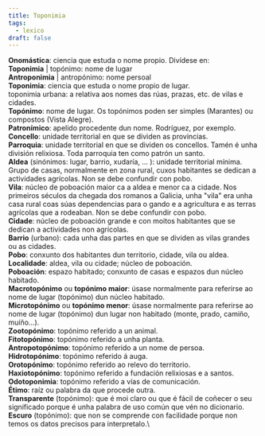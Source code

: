 ```yaml
---
title: Toponimia
tags:
  - lexico
draft: false
---
```

**Onomástica**: ciencia que estuda o nome propio. Divídese en:\
**Toponimia** | topónimo: nome de lugar\
**Antroponimia** | antropónimo: nome persoal\
**Toponimia**: ciencia que estuda o nome propio de lugar.\
toponimia urbana: a relativa aos nomes das rúas, prazas, etc. de vilas e cidades.\
**Topónimo**: nome de lugar. Os topónimos poden ser simples (Marantes) ou compostos (Vista Alegre).\
**Patronímico**: apelido procedente dun nome. Rodríguez, por exemplo.\
**Concello**: unidade territorial en que se dividen as provincias.\
**Parroquia**: unidade territorial en que se dividen os concellos. Tamén é unha división relixiosa. Toda parroquia ten como patrón un santo.\
**Aldea** (sinónimos: lugar, barrio, xudaría, … ): unidade territorial mínima. Grupo de casas, normalmente en zona rural, cuxos habitantes se dedican a actividades agrícolas. Non se debe confundir con pobo.\
**Vila**: núcleo de poboación maior ca a aldea e menor ca a cidade. Nos primeiros séculos da chegada dos romanos a Galicia, unha "vila" era unha casa rural coas súas dependencias para o gando e a agricultura e as terras agrícolas que a rodeaban. Non se debe confundir con pobo.\
**Cidade**: núcleo de poboación grande e con moitos habitantes que se dedican a actividades non agrícolas.\
**Barrio** (urbano): cada unha das partes en que se dividen as vilas grandes ou as cidades.\
**Pobo**: conxunto dos habitantes dun territorio, cidade, vila ou aldea.\
**Localidade**: aldea, vila ou cidade; núcleo de poboación.\
**Poboación**: espazo habitado; conxunto de casas e espazos dun núcleo habitado.\
**Macrotopónimo** ou **topónimo maior**: úsase normalmente para referirse ao nome de lugar (topónimo) dun núcleo habitado.\
**Microtopónimo** ou **topónimo menor**: úsase normalmente para referirse ao nome de lugar (topónimo) dun lugar non habitado (monte, prado, camiño, muíño...).\
**Zootopónimo**: topónimo referido a un animal.\
**Fitotopónimo**: topónimo referido a unha planta.\
**Antropotopónimo**: topónimo referido a un nome de persoa.\
**Hidrotopónimo**: topónimo referido á auga.\
**Orotopónimo**: topónimo referido ao relevo do territorio.\
**Haxiotopónimo**: topónimo referido a fundación relixiosas e a santos.\
**Odotoponimia**: topónimo referido a vías de comunicación.\
**Étimo**: raíz ou palabra da que procede outra.\
**Transparente** (topónimo): que é moi claro ou que é fácil de coñecer o seu significado porque é unha palabra de uso común que vén no dicionario.\
**Escuro** (topónimo): que non se comprende con facilidade porque non temos os datos precisos para interpretalo.\